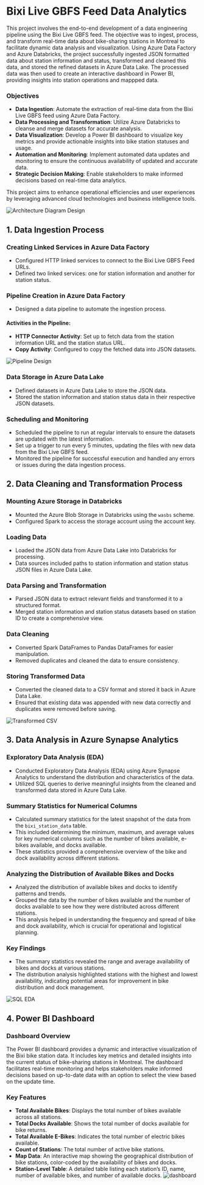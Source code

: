 # Bixi Live GBFS Feed Data Analytics
This project involves the end-to-end development of a data engineering pipeline using the Bixi Live GBFS feed. The objective was to ingest, process, and transform real-time data about bike-sharing stations in Montreal to facilitate dynamic data analysis and visualization. Using Azure Data Factory and Azure Databricks, the project successfully ingested JSON formatted data about station information and status, transformed and cleaned this data, and stored the refined datasets in Azure Data Lake. The processed data was then used to create an interactive dashboard in Power BI, providing insights into station operations and mappped data.

### Objectives
- **Data Ingestion**: Automate the extraction of real-time data from the Bixi Live GBFS feed using Azure Data Factory.
- **Data Processing and Transformation**: Utilize Azure Databricks to cleanse and merge datasets for accurate analysis.
- **Data Visualization**: Develop a Power BI dashboard to visualize key metrics and provide actionable insights into bike station statuses and usage.
- **Automation and Monitoring**: Implement automated data updates and monitoring to ensure the continuous availability of updated and accurate data.
- **Strategic Decision Making**: Enable stakeholders to make informed decisions based on real-time data analytics.

This project aims to enhance operational efficiencies and user experiences by leveraging advanced cloud technologies and business intelligence tools.

![Architecture Diagram Design](images/architecture_diag.png)
## 1. Data Ingestion Process

### Creating Linked Services in Azure Data Factory
- Configured HTTP linked services to connect to the Bixi Live GBFS Feed URLs.
- Defined two linked services: one for station information and another for station status.


### Pipeline Creation in Azure Data Factory
- Designed a data pipeline to automate the ingestion process.

#### Activities in the Pipeline:
- **HTTP Connector Activity**: Set up to fetch data from the station information URL and the station status URL.
- **Copy Activity**: Configured to copy the fetched data into JSON datasets.

![Pipeline Design](images/data_pipeline.png)

### Data Storage in Azure Data Lake
- Defined datasets in Azure Data Lake to store the JSON data.
- Stored the station information and station status data in their respective JSON datasets.

### Scheduling and Monitoring
- Scheduled the pipeline to run at regular intervals to ensure the datasets are updated with the latest information.
- Set up a trigger to run every 5 minutes, updating the files with new data from the Bixi Live GBFS feed.
- Monitored the pipeline for successful execution and handled any errors or issues during the data ingestion process.


## 2. Data Cleaning and Transformation Process

### Mounting Azure Storage in Databricks
- Mounted the Azure Blob Storage in Databricks using the `wasbs` scheme.
- Configured Spark to access the storage account using the account key.

### Loading Data
- Loaded the JSON data from Azure Data Lake into Databricks for processing.
- Data sources included paths to station information and station status JSON files in Azure Data Lake.

### Data Parsing and Transformation
- Parsed JSON data to extract relevant fields and transformed it to a structured format.
- Merged station information and station status datasets based on station ID to create a comprehensive view.

### Data Cleaning
- Converted Spark DataFrames to Pandas DataFrames for easier manipulation.
- Removed duplicates and cleaned the data to ensure consistency.

### Storing Transformed Data
- Converted the cleaned data to a CSV format and stored it back in Azure Data Lake.
- Ensured that existing data was appended with new data correctly and duplicates were removed before saving.

![Transformed CSV](images/transformed_data_csv.png)

## 3. Data Analysis in Azure Synapse Analytics

### Exploratory Data Analysis (EDA)
- Conducted Exploratory Data Analysis (EDA) using Azure Synapse Analytics to understand the distribution and characteristics of the data.
- Utilized SQL queries to derive meaningful insights from the cleaned and transformed data stored in Azure Data Lake.

### Summary Statistics for Numerical Columns
- Calculated summary statistics for the latest snapshot of the data from the `bixi_station_data` table. 
- This included determining the minimum, maximum, and average values for key numerical columns such as the number of bikes available, e-bikes available, and docks available.
- These statistics provided a comprehensive overview of the bike and dock availability across different stations.

### Analyzing the Distribution of Available Bikes and Docks
- Analyzed the distribution of available bikes and docks to identify patterns and trends.
- Grouped the data by the number of bikes available and the number of docks available to see how they were distributed across different stations.
- This analysis helped in understanding the frequency and spread of bike and dock availability, which is crucial for operational and logistical planning.

### Key Findings
- The summary statistics revealed the range and average availability of bikes and docks at various stations.
- The distribution analysis highlighted stations with the highest and lowest availability, indicating potential areas for improvement in bike distribution and dock management.

![SQL EDA](images/EDA.png)

## 4. Power BI Dashboard

### Dashboard Overview
The Power BI dashboard provides a dynamic and interactive visualization of the Bixi bike station data. It includes key metrics and detailed insights into the current status of bike-sharing stations in Montreal. The dashboard facilitates real-time monitoring and helps stakeholders make informed decisions based on up-to-date data with an option to select the view based on the update time.

### Key Features
- **Total Available Bikes**: Displays the total number of bikes available across all stations.
- **Total Docks Available**: Shows the total number of docks available for bike returns.
- **Total Available E-Bikes**: Indicates the total number of electric bikes available.
- **Count of Stations**: The total number of active bike stations.
- **Map Data**: An interactive map showing the geographical distribution of bike stations, color-coded by the availability of bikes and docks.
- **Station-Level Table**: A detailed table listing each station’s ID, name, number of available bikes, and number of available docks.
![dashboard](images/summary_dashboard.png)